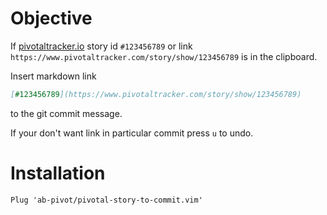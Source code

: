 # Objective

If [pivotaltracker.io](https://pivotaltracker.io) story 
id `#123456789` or 
link `https://www.pivotaltracker.com/story/show/123456789` is in the clipboard.

Insert markdown link 
```markdown
[#123456789](https://www.pivotaltracker.com/story/show/123456789)
``` 
to the git commit message.

If your don't want link in particular commit press `u` to undo.

# Installation

```vim
Plug 'ab-pivot/pivotal-story-to-commit.vim'
```
